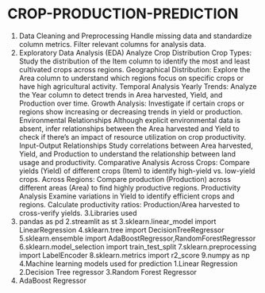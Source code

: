 # CROP-PRODUCTION-PREDICTION
 1. Data Cleaning and Preprocessing
Handle missing data and standardize column metrics.
Filter relevant columns for analysis data. 
2. Exploratory Data Analysis (EDA)
Analyze Crop Distribution
Crop Types: Study the distribution of the Item column to identify the most and least cultivated crops across regions.
Geographical Distribution: Explore the Area column to understand which regions focus on specific crops or have high agricultural activity.
Temporal Analysis
Yearly Trends: Analyze the Year column to detect trends in Area harvested, Yield, and Production over time.
Growth Analysis: Investigate if certain crops or regions show increasing or decreasing trends in yield or production.
Environmental Relationships
Although explicit environmental data is absent, infer relationships between the Area harvested and Yield to check if there’s an impact of resource utilization on crop productivity.
Input-Output Relationships
Study correlations between Area harvested, Yield, and Production to understand the relationship between land usage and productivity.
Comparative Analysis
Across Crops: Compare yields (Yield) of different crops (Item) to identify high-yield vs. low-yield crops.
Across Regions: Compare production (Production) across different areas (Area) to find highly productive regions.
Productivity Analysis
Examine variations in Yield to identify efficient crops and regions.
Calculate productivity ratios: Production/Area harvested to cross-verify yields.
3.Libraries used
 1. pandas as pd
 2.streamlit as st
 3.sklearn.linear_model import LinearRegression
 4.sklearn.tree import DecisionTreeRegressor
 5.sklearn.ensemble import AdaBoostRegressor,RandomForestRegressor
 6.sklearn.model_selection import train_test_split
 7.sklearn.preprocessing import LabelEncoder
 8.sklearn.metrics import r2_score
 9.numpy as np
4.Machine learning models used for prediction
 1.Linear Regression
 2.Decision Tree regressor
 3.Random Forest Regressor
 4. AdaBoost Regressor
